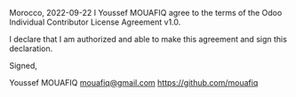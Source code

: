 Morocco, 2022-09-22 
I Youssef MOUAFIQ agree to the terms of the Odoo Individual Contributor License Agreement v1.0.

I declare that I am authorized and able to make this agreement and sign this declaration.

Signed,

Youssef MOUAFIQ mouafiq@gmail.com https://github.com/mouafiq
